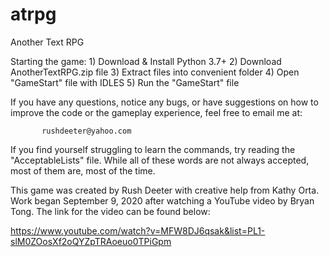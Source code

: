 # atrpg
Another Text RPG

Starting the game:
           1) Download & Install Python 3.7+
           2) Download AnotherTextRPG.zip file
           3) Extract files into convenient folder
           4) Open "GameStart" file with IDLES
           5) Run the "GameStart" file
           
If you have any questions, notice any bugs, or have
suggestions on how to improve the code or the
gameplay experience, feel  free to email me at:

           rushdeeter@yahoo.com

If you find yourself struggling to learn the commands,
try reading the "AcceptableLists" file. While all of 
these words are not always accepted, most of them
are, most of the time.
           
This game was created by Rush Deeter with creative
help from Kathy Orta. Work began September 9, 2020 
after watching a YouTube video by Bryan Tong. The
link for the video can be found below:

https://www.youtube.com/watch?v=MFW8DJ6qsak&list=PL1-slM0ZOosXf2oQYZpTRAoeuo0TPiGpm
